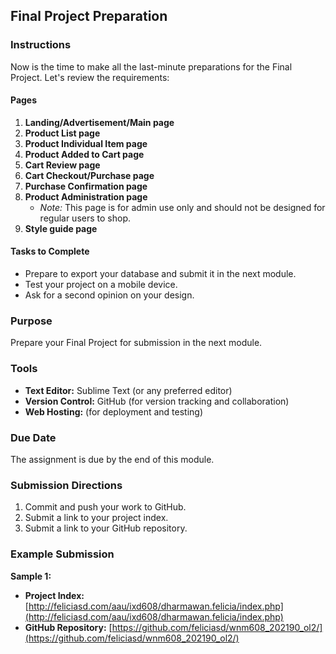## Final Project Preparation

### Instructions

Now is the time to make all the last-minute preparations for the Final Project. Let's review the requirements:

#### Pages

1. **Landing/Advertisement/Main page**
2. **Product List page**
3. **Product Individual Item page**
4. **Product Added to Cart page**
5. **Cart Review page**
6. **Cart Checkout/Purchase page**
7. **Purchase Confirmation page**
8. **Product Administration page**
   - *Note:* This page is for admin use only and should not be designed for regular users to shop.
9. **Style guide page**

#### Tasks to Complete

- Prepare to export your database and submit it in the next module.
- Test your project on a mobile device.
- Ask for a second opinion on your design.

### Purpose

Prepare your Final Project for submission in the next module.

### Tools

- **Text Editor:** Sublime Text (or any preferred editor)
- **Version Control:** GitHub (for version tracking and collaboration)
- **Web Hosting:** (for deployment and testing)

### Due Date

The assignment is due by the end of this module.

### Submission Directions

1. Commit and push your work to GitHub.
2. Submit a link to your project index. 
3. Submit a link to your GitHub repository. 

### Example Submission

**Sample 1:**

- **Project Index:** [http://feliciasd.com/aau/ixd608/dharmawan.felicia/index.php](http://feliciasd.com/aau/ixd608/dharmawan.felicia/index.php)
- **GitHub Repository:** [https://github.com/feliciasd/wnm608_202190_ol2/](https://github.com/feliciasd/wnm608_202190_ol2/)


